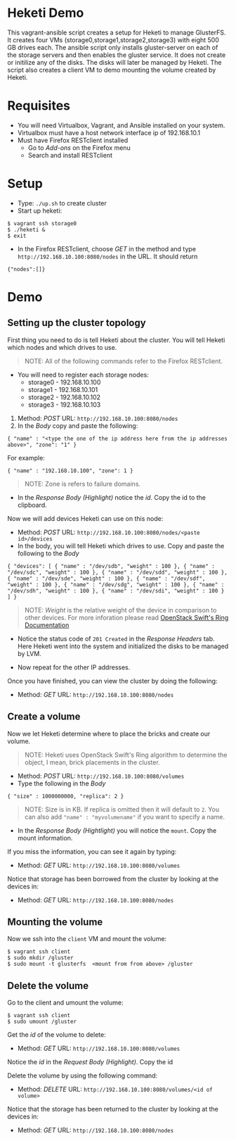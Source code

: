 # Heketi Demo
This vagrant-ansible script creates a setup for Heketi to manage GlusterFS.  It creates four VMs (storage0,storage1,storage2,storage3) with eight 500 GB drives each.  The ansible script only installs gluster-server on each of the storage servers and then enables the gluster service.  It does not create or initilize any of the disks.  The disks will later be managed by Heketi.  The script also creates a client VM to demo mounting the volume created by Heketi.

# Requisites
* You will need Virtualbox, Vagrant, and Ansible installed on your system.
* Virtualbox must have a host network interface ip of 192.168.10.1
* Must have Firefox RESTclient installed
    * Go to _Add-ons_ on the Firefox menu
    * Search and install RESTclient

# Setup
* Type: `./up.sh` to create cluster
* Start up heketi:

```
$ vagrant ssh storage0
$ ./heketi &
$ exit
```

* In the Firefox RESTclient, choose _GET_ in the method and type `http://192.168.10.100:8080/nodes` in the URL.  It should return

```
{"nodes":[]}
```

# Demo

## Setting up the cluster topology
First thing you need to do is tell Heketi about the cluster.  You will tell Heketi which nodes and which drives to use.

> NOTE: All of the following commands refer to the Firefox RESTclient.

* You will need to register each storage nodes:
    * storage0 - 192.168.10.100
    * storage1 - 192.168.10.101
    * storage2 - 192.168.10.102
    * storage3 - 192.168.10.103

1. Method: _POST_ URL: `http://192.168.10.100:8080/nodes`
1. In the *Body* copy and paste the following:

```
{ "name" : "<type the one of the ip address here from the ip addresses above>", "zone": "1" }
```

For example:

```
{ "name" : "192.168.10.100", "zone": 1 }
```

> NOTE: Zone is refers to failure domains.

* In the _Response Body (Highlight)_ notice the _id_.  Copy the id to the clipboard.

Now we will add devices Heketi can use on this node:

* Method: _POST_ URL: `http://192.168.10.100:8080/nodes/<paste id>/devices`
* In the body, you will tell Heketi which drives to use.  Copy and paste the following to the *Body*

```
{ "devices": [ { "name" : "/dev/sdb", "weight" : 100 }, { "name" : "/dev/sdc", "weight" : 100 }, { "name" : "/dev/sdd", "weight" : 100 }, { "name" : "/dev/sde", "weight" : 100 }, { "name" : "/dev/sdf", "weight" : 100 }, { "name" : "/dev/sdg", "weight" : 100 }, { "name" : "/dev/sdh", "weight" : 100 }, { "name" : "/dev/sdi", "weight" : 100 } ] }
```

> NOTE: _Weight_ is the relative weight of the device in comparison to other devices.  For more inforation please read [OpenStack Swift's Ring Documentation](http://docs.openstack.org/developer/swift/overview_ring.html#list-of-devices)

* Notice the status code of `201 Created` in the _Response Headers_ tab.  Here Heketi went into the system and initialized the disks to be managed by LVM.

* Now repeat for the other IP addresses.

Once you have finished, you can view the cluster by doing the following:

* Method: _GET_  URL: `http://192.168.10.100:8080/nodes`


## Create a volume

Now we let Heketi determine where to place the bricks and create our volume.

> NOTE: Heketi uses OpenStack Swift's Ring algorithm to determine the object, I mean, brick placements in the cluster.

* Method: _POST_  URL: `http://192.168.10.100:8080/volumes`
* Type the following in the *Body*

```
{ "size" : 1000000000, "replica": 2 }
```

> NOTE: Size is in KB.  If replica is omitted then it will default to `2`.  You can also add `"name" : "myvolumename"` if you want to specify a name.

* In the _Response Body (Hightlight)_ you will notice the `mount`.  Copy the mount information.

If you miss the information, you can see it again by typing:

* Method: _GET_  URL: `http://192.168.10.100:8080/volumes`

Notice that storage has been borrowed from the cluster by looking at the devices in:

* Method: _GET_  URL: `http://192.168.10.100:8080/nodes`

## Mounting the volume

Now we ssh into the `client` VM and mount the volume:

```
$ vagrant ssh client
$ sudo mkdir /gluster
$ sudo mount -t glusterfs  <mount from from above> /gluster
```

## Delete the volume

Go to the client and umount the volume:

```
$ vagrant ssh client
$ sudo umount /gluster
```

Get the _id_ of the volume to delete:

* Method: _GET_  URL: `http://192.168.10.100:8080/volumes`

Notice the _id_ in the _Request Body (Highlight)_. Copy the id

Delete the volume by using the following command:

* Method: _DELETE_ URL: `http://192.168.10.100:8080/volumes/<id of volume>`

Notice that the storage has been returned to the cluster by looking at the devices in:

* Method: _GET_  URL: `http://192.168.10.100:8080/nodes`


 
